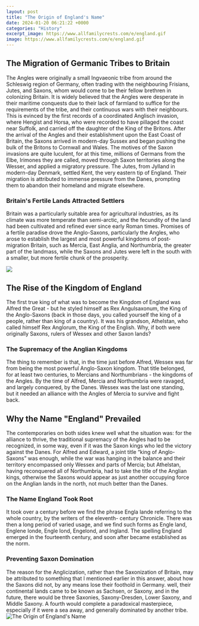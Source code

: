 ```yaml
---
layout: post
title: "The Origin of England's Name"
date: 2024-01-20 06:21:22 +0000
categories: "History"
excerpt_image: https://www.allfamilycrests.com/e/england.gif
image: https://www.allfamilycrests.com/e/england.gif
---
```


## The Migration of Germanic Tribes to Britain
The Angles were originally a small Ingvaeonic tribe from around the Schleswig region of Germany, often trading with the neighbouring Frisians, Jutes, and Saxons, whom would come to be their fellow brethren in colonizing Britain. It is widely believed that the Angles were desperate in their maritime conquests due to their lack of farmland to suffice for the requirements of the tribe, and their continuous wars with their neighbours. This is evinced by the first records of a coordinated Anglisch invasion, where Hengist and Horsa, who were recorded to have pillaged the coast near Suffolk, and carried off the daughter of the King of the Britons.
After the arrival of the Angles and their establishment upon the East Coast of Britain, the Saxons arrived in modern-day Sussex and began pushing the bulk of the Britons to Cornwall and Wales. The motives of the Saxon invasions are quite luculent, for at this time, millions of Germans from the Elbe, Irimones they are called, moved through Saxon territories along the Wesser, and applied a migratory pressure. 
The Jutes, from Jylland in modern-day Denmark, settled Kent, the very eastern tip of England. Their migration is attributed to immense pressure from the Danes, prompting them to abandon their homeland and migrate elsewhere.
### Britain's Fertile Lands Attracted Settlers
Britain was a particularly suitable area for agricultural industries, as its climate was more temperate than semi-arctic, and the fecundity of the land had been cultivated and refined ever since early Roman times. Promises of a fertile paradise drove the Anglo-Saxons, particularly the Angles, who arose to establish the largest and most powerful kingdoms of post-migration Britain, such as Mercia, East Anglia, and Northumbria, the greater part of the landmass, while the Saxons and Jutes were left in the south with a smaller, but more fertile chunk of the prosperity.

![](https://i.pinimg.com/originals/6b/19/a9/6b19a9e4b920579eac4e7395f5d02b8d.jpg)
## The Rise of the Kingdom of England
The first true king of what was to become the Kingdom of England was Alfred the Great - but he styled himself as Rex Angulsaxonum, the King of the Anglo-Saxons (back in those days, you called yourself the king of a people, rather than king of a country). It was his grandson, Athelstan, who called himself Rex Anglorum, the King of the English. Why, if both were originally Saxons, rulers of Wessex and other Saxon lands?
### The Supremacy of the Anglian Kingdoms 
The thing to remember is that, in the time just before Alfred, Wessex was far from being the most powerful Anglo-Saxon kingdom. That title belonged, for at least two centuries, to Mercians and Northumbrians - the kingdoms of the Angles. By the time of Alfred, Mercia and Northumbria were ravaged, and largely conquered, by the Danes. Wessex was the last one standing, but it needed an alliance with the Angles of Mercia to survive and fight back.
## Why the Name "England" Prevailed
The contemporaries on both sides knew well what the situation was: for the alliance to thrive, the traditional supremacy of the Angles had to be recognized, in some way, even if it was the Saxon kings who led the victory against the Danes. For Alfred and Edward, a joint title “king of Anglo-Saxons” was enough, while the war was hanging in the balance and their territory encompassed only Wessex and parts of Mercia; but Athelstan, having reconquered all of Northumbria, had to take the title of the Anglian kings, otherwise the Saxons would appear as just another occupying force on the Anglian lands in the north, not much better than the Danes.
### The Name England Took Root 
It took over a century before we find the phrase Engla lande referring to the whole country, by the writers of the eleventh- century Chronicle. There was then a long period of varied usage, and we find such forms as Engle land, Englene Ionde, Engle lond, Engelond, and Ingland. The spelling England emerged in the fourteenth century, and soon after became established as the norm.
### Preventing Saxon Domination
The reason for the Anglicization, rather than the Saxonization of Britain, may be attributed to something that I mentioned earlier in this answer, about how the Saxons did not, by any means lose their foothold in Germany. well, their continental lands came to be known as Sachsen, or Saxony, and in the future, there would be three Saxonies, Saxony-Dresden, Lower Saxony, and Middle Saxony. A fourth would complete a paradoxical masterpiece, especially if it were a sea away, and generally dominated by another tribe.
![The Origin of England's Name](https://www.allfamilycrests.com/e/england.gif)